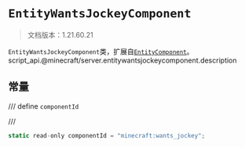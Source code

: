 # `EntityWantsJockeyComponent`

> 文档版本：1.21.60.21

`EntityWantsJockeyComponent`类，扩展自[`EntityComponent`](./entitycomponent.md)。script_api.@minecraft/server.entitywantsjockeycomponent.description

## 常量

/// define
`componentId`


///

```js
static read-only componentId = "minecraft:wants_jockey";
```

